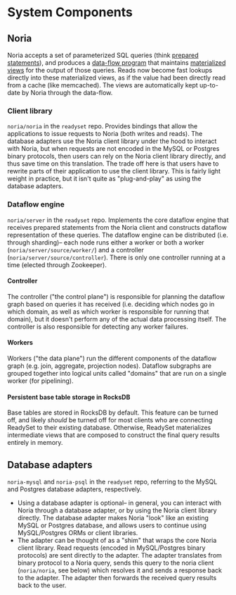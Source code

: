 # System Components

## Noria
Noria accepts a set of parameterized SQL queries (think [prepared
statements](https://en.wikipedia.org/wiki/Prepared_statement)), and produces a [data-flow
program](https://en.wikipedia.org/wiki/Stream_processing) that maintains [materialized
views](https://en.wikipedia.org/wiki/Materialized_view) for the output of those queries. Reads
now become fast lookups directly into these materialized views, as if the value had been
directly read from a cache (like memcached). The views are automatically kept up-to-date by
Noria through the data-flow.

### Client library 
`noria/noria` in the `readyset` repo.  Provides bindings that allow the applications to issue requests to Noria (both writes and reads). The database adapters use the Noria client library under the hood to interact with Noria, but when requests are not encoded in the MySQL or Postgres binary protocols, then users can rely on the Noria client library directly, and thus save time on this translation. The trade off here is that users have to rewrite parts of their application to use the client library. This is fairly light weight in practice, but it isn't quite as "plug-and-play" as using the database adapters. 

### Dataflow engine 

`noria/server` in the `readyset` repo. Implements the core dataflow engine that receives prepared statements from the Noria client and constructs dataflow representation of these queries. The dataflow engine can be distributed (i.e. through sharding)– each node runs either a worker or both a worker (`noria/server/source/worker/`) and a controller (`noria/server/source/controller`). There is only one controller running at a time (elected through Zookeeper).

#### Controller 
The controller ("the control plane") is responsible for planning the dataflow graph based on queries it has received (i.e. deciding which nodes go in which domain, as well as which worker is responsible for running that domain), but it doesn't perform any of the actual data processing itself. The controller is also responsible for detecting any worker failures. 

#### Workers 
Workers ("the data plane") run the different components of the dataflow graph (e.g. join, aggregate, projection nodes). Dataflow subgraphs are grouped together into logical units called "domains" that are run on a single worker (for pipelining). 

#### Persistent base table storage in RocksDB
Base tables are stored in RocksDB by default. This feature can be turned off, and likely *should* be turned off for most clients who are connecting ReadySet to their existing database. Otherwise, ReadySet materializes intermediate views that are composed to construct the final query results entirely in memory. 

## Database adapters 
`noria-mysql` and `noria-psql` in the `readyset` repo, referring to the MySQL and Postgres database adapters, respectively. 
- Using a database adapter is optional– in general, you can interact with Noria through a database adapter, or by using the Noria client library directly.  The database adapter makes Noria "look" like an existing MySQL or Postgres database, and allows users to continue using MySQL/Postgres ORMs or client libraries.
- The adapter can be thought of as a "shim" that wraps the core Noria client library. Read requests (encoded in MySQL/Postgres binary protocols) are sent directly to the adapter. The adapter translates from binary protocol to a Noria query, sends this query to the noria client (`noria/noria`, see below) which resolves it and sends a response back to the adapter. The adapter then forwards the received query results back to the user.



